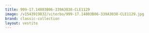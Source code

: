 ```yaml
---
title: 999-17.14803B06-339A3038-CLE1129
image: /v1543919832/viterbo/999-17.14803B06-339A3038-CLE1129.jpg
brand: classic-collection
layout: vestito
---
```

